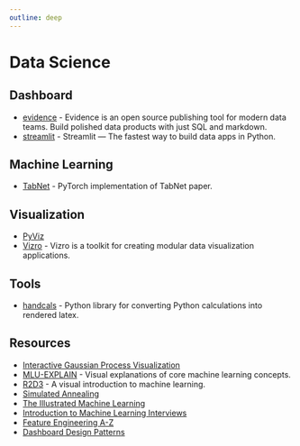 ```yaml
---
outline: deep
---
```


# Data Science

## Dashboard

- [evidence](https://evidence.dev/) - Evidence is an open source publishing tool for modern data teams. Build polished data products with just SQL and markdown.
- [streamlit](https://github.com/streamlit/streamlit) - Streamlit — The fastest way to build data apps in Python.

## Machine Learning

- [TabNet](https://github.com/dreamquark-ai/tabnet) - PyTorch implementation of TabNet paper.

## Visualization

- [PyViz](https://pyviz.org/overviews/index.html)
- [Vizro](https://github.com/mckinsey/vizro) - Vizro is a toolkit for creating modular data visualization applications.

## Tools

- [handcals](https://github.com/connorferster/handcalcs) - Python library for converting Python calculations into rendered latex.

## Resources

- [Interactive Gaussian Process Visualization](http://www.infinitecuriosity.org/vizgp/)
- [MLU-EXPLAIN](https://mlu-explain.github.io/) - Visual explanations of core machine learning concepts.
- [R2D3](http://www.r2d3.us) - A visual introduction to machine learning.
- [Simulated Annealing](https://github.com/skylergrammer/SimulatedAnnealing)
- [The Illustrated Machine Learning](https://illustrated-machine-learning.github.io/index.html)
- [Introduction to Machine Learning Interviews](https://huyenchip.com/ml-interviews-book/)
- [Feature Engineering A-Z](https://feaz-book.com/)
- [Dashboard Design Patterns](https://dashboarddesignpatterns.github.io/)
